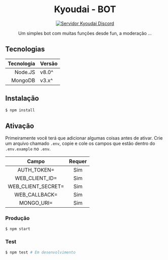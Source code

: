 <center>
  <!--<img src="./src/utils/kyoudaiLogo.png" alt="Kyoudai_Logo" />-->
  <h1>Kyoudai - BOT</h1>
  
  <a href="" alt="Servidor Kyoudai">
    <img src="https://img.shields.io/discord/759096795258945565?logo=discord" alt="Servidor Kyoudai Discord">
  </a>
  <br>
  <p>Um simples bot com muitas funções desde fun, a moderação ...</p>
</center>

## Tecnologias

|Tecnologia|Versão|
|---------:|:-----|
| Node.JS  | v8.0^|
| MongoDB  | v3.x^|

## Instalação

```bash
$ npm install
```

## Ativação

Primeiramente você terá que adicionar algumas coisas antes de ativar. 
Crie um arquivo chamado `.env`, copie e cole os campos que estão dentro do `.env.example` no `.env`.

|       Campo        |Requer|
|:------------------:|:----:|
| AUTH_TOKEN=        |  Sim |
| WEB_CLIENT_ID=     |  Sim |
| WEB_CLIENT_SECRET= |  Sim |
| WEB_CALLBACK=      |  Sim |
| MONGO_URI=         |  Sim |

### Produção

```bash
$ npm start
```

### Test

```bash
$ npm test # Em desenvolvimento
```
